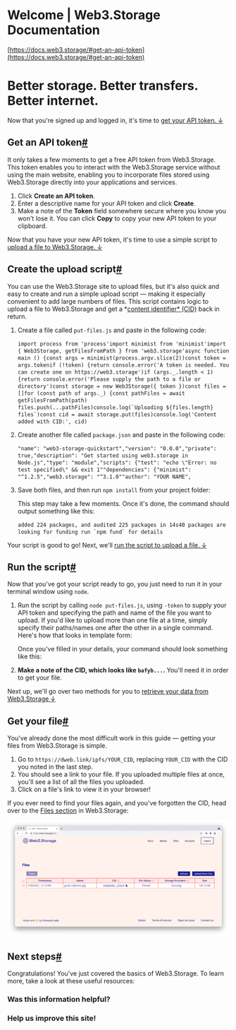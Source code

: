 # Welcome | Web3.Storage Documentation

[https://docs.web3.storage/#get-an-api-token](https://docs.web3.storage/#get-an-api-token)

# Better storage. Better transfers. Better internet.

Now that you're signed up and logged in, it's time to [get your API token. ↓](https://docs.web3.storage/#get-an-api-token)

## Get an API token[#](https://docs.web3.storage/#get-an-api-token)

It only takes a few moments to get a free API token from Web3.Storage. This token enables you to interact with the Web3.Storage service without using the main website, enabling you to incorporate files stored using Web3.Storage directly into your applications and services.

1. Click **Create an API token**.
2. Enter a descriptive name for your API token and click **Create**.
3. Make a note of the **Token** field somewhere secure where you know you won't lose it. You can click **Copy** to copy your new API token to your clipboard.

Now that you have your new API token, it's time to use a simple script to [upload a file to Web3.Storage. ↓](https://docs.web3.storage/#create-the-upload-script)

## Create the upload script[#](https://docs.web3.storage/#create-the-upload-script)

You can use the Web3.Storage site to upload files, but it's also quick and easy to create and run a simple upload script — making it especially convenient to add large numbers of files. This script contains logic to upload a file to Web3.Storage and get a *[content identifier* (CID)](https://docs.web3.storage/concepts/content-addressing) back in return.

1. Create a file called `put-files.js` and paste in the following code:
    
    ```
    import process from 'process'import minimist from 'minimist'import { Web3Storage, getFilesFromPath } from 'web3.storage'async function main () {const args = minimist(process.argv.slice(2))const token = args.tokenif (!token) {return console.error('A token is needed. You can create one on https://web3.storage')if (args._.length < 1) {return console.error('Please supply the path to a file or directory')const storage = new Web3Storage({ token })const files = []for (const path of args._) {const pathFiles = await getFilesFromPath(path)    files.push(...pathFiles)console.log(`Uploading ${files.length} files`)const cid = await storage.put(files)console.log('Content added with CID:', cid)
    ```
    
2. Create another file called `package.json` and paste in the following code:
    
    ```
    "name": "web3-storage-quickstart","version": "0.0.0","private": true,"description": "Get started using web3.storage in Node.js","type": "module","scripts": {"test": "echo \"Error: no test specified\" && exit 1""dependencies": {"minimist": "^1.2.5","web3.storage": "^3.1.0""author": "YOUR NAME",
    ```
    
3. Save both files, and then run `npm install` from your project folder:
    
    This step may take a few moments. Once it's done, the command should output something like this:
    
    ```
    added 224 packages, and audited 225 packages in 14s40 packages are looking for funding run `npm fund` for details
    ```
    

Your script is good to go! Next, we'll [run the script to upload a file. ↓](https://docs.web3.storage/#run-the-script)

## Run the script[#](https://docs.web3.storage/#run-the-script)

Now that you've got your script ready to go, you just need to run it in your terminal window using `node`.

1. Run the script by calling `node put-files.js`, using `-token` to supply your API token and specifying the path and name of the file you want to upload. If you'd like to upload more than one file at a time, simply specify their paths/names one after the other in a single command. Here's how that looks in template form:
    
    Once you've filled in your details, your command should look something like this:
    
2. **Make a note of the CID, which looks like `bafyb...`.** You'll need it in order to get your file.

Next up, we'll go over two methods for you to [retrieve your data from Web3.Storage ↓](https://docs.web3.storage/#get-your-file)

## Get your file[#](https://docs.web3.storage/#get-your-file)

You've already done the most difficult work in this guide — getting your files from Web3.Storage is simple.

1. Go to `https://dweb.link/ipfs/YOUR_CID`, replacing `YOUR_CID` with the CID you noted in the last step.
2. You should see a link to your file. If you uploaded multiple files at once, you'll see a list of all the files you uploaded.
3. Click on a file's link to view it in your browser!

If you ever need to find your files again, and you've forgotten the CID, head over to the [Files section](https://web3.storage/files/) in Web3.Storage:

![Welcome%20We%20ab585/files-listing-7ee7f3a64ce3551c4f63e1562dd52fea.png](Welcome%20We%20ab585/files-listing-7ee7f3a64ce3551c4f63e1562dd52fea.png)

## Next steps[#](https://docs.web3.storage/#next-steps)

Congratulations! You've just covered the basics of Web3.Storage. To learn more, take a look at these useful resources:

### Was this information helpful?

### Help us improve this site!
